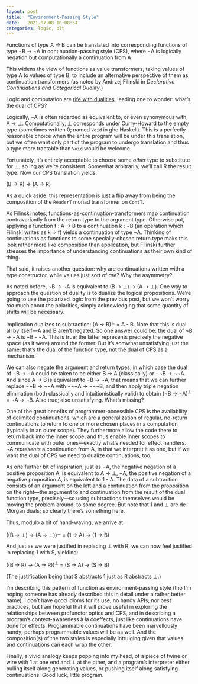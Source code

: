```yaml
---
layout: post
title:  "Environment-Passing Style"
date:   2021-07-08 10:08:54
categories: logic, plt
---
```


Functions of type A → B can be translated into corresponding functions of type ¬B → ¬A in continuation-passing style (CPS), where ¬A is logically negation but computationally a continuation from A.

<!--more-->

This widens the view of functions as value transformers, taking values of type A to values of type B, to include an alternative perspective of them as continuation transformers (as noted by Andrzej Filinski in _Declarative Continuations and Categorical Duality_.)

Logic and computation are [rife with dualities][], leading one to wonder: what’s the dual of CPS?

Logically, ¬A is often regarded as equivalent to, or even synonymous with, A → ⊥. Computationally, ⊥ corresponds under Curry-Howard to the empty type (sometimes written 0; named `Void` in ghc Haskell). This is a perfectly reasonable choice when the entire program will be under this translation, but we often want only part of the program to undergo translation and thus a type more tractable than `Void` would be welcome.

Fortunately, it’s entirely acceptable to choose some _other_ type to substitute for ⊥, so lng as we’re consistent. Somewhat arbitrarily, we’ll call R the result type. Now our CPS translation yields:

(B → R) → (A → R)

As a quick aside: this representation is just a flip away from being the composition of the `ReaderT` monad transformer on `ContT`.

As Filinski notes, functions-as-continuation-transformers map continuation contravariantly from the return type to the argument type. Otherwise put, applying a function f : A -> B to a continuation k : ¬B (an operation which Filinski writes as k ↓ f) yields a continuation of type ¬A. Thinking of continuations as functions to some specially-chosen return type maks this look rather more like composition than application, but Filinski further stresses the importance of understanding continuations as their own kind of thing.

That said, it raises another question: why are continuations written with a type constructor, while values just sort of _are_? Why the asymmetry?

As noted before, ¬B → ¬A is equivalent to (B → ⊥) → (A → ⊥). One way to approach the question of duality is to dualize the logical propositions. We’re going to use the polarized logic from the previous post, but we won’t worry _too_ much about the polarities, simply acknowledging that some quantity of shifts will be necessary.


Implication dualizes to subtraction: (A → B)<sup>⊥</sup> = A - B. Note that this is dual all by itself—A and B aren’t negated. So one answer could be: the dual of ¬B → ¬A is ¬B - ¬A. This is true; the latter represents precisely the negative space (as it were) around the former. But it’s somwhat unsatisfying just the same; that’s the dual of the function type, not the dual of CPS as a mechanism.

We can also negate the argument and return types, in which case the dual of ¬B → ¬A could be taken to be either B → A (classically) or ¬¬B → ¬¬A. And since A → B is equivalent to ¬B → ¬A, that means that we can further replace ¬¬B → ¬¬A with ¬¬¬A → ¬¬¬B, and then apply triple negation elimination (both classically and intuitionistically valid) to obtain (¬B → ¬A)<sup>⊥</sup> = ¬A → ¬B. Also true; also unsatisfying. What’s missing?

One of the great benefits of programmer-accessible CPS is the availability of delimited continuations, which are a generalization of regular, no-return continuations to return to one or more chosen places in a computation (typically in an outer scope). They furthermore allow the code there to return back into the inner scope, and thus enable inner scopes to communicate with outer ones—exactly what’s needed for effect handlers. ¬A _represents_ a continuation from A, in that we interpret it as one, but if we want the dual of CPS we need to dualize continuations, too.

As one further bit of inspiration, just as ¬A, the negative negation of a positive proposition A, is equivalent to A → ⊥, ~A, the positive negation of a negative proposition A, is equivalent to 1 - A. The data of a subtraction consists of an argument on the left and a continuation from the proposition on the right—the argument to and continuation from the result of the dual function type, precisely—so using subtractions themselves would be moving the problem around, to some degree. But note that 1 and ⊥ are de Morgan duals; so clearly there’s something here.

Thus, modulo a bit of hand-waving, we arrive at:

((B → ⊥) → (A → ⊥))<sup>⊥</sup> = (1 → A) → (1 → B)

And just as we were justified in replacing ⊥ with R, we can now feel justified in replacing 1 with S, yielding:

((B → R) → (A → R))<sup>⊥</sup> = (S → A) → (S → B)

(The justification being that S abstracts 1 just as R abstracts ⊥.)

I’m describing this pattern of function as environment-passing style (tho I’m hoping someone has already described this in detail under a rather better name). I don’t have good idioms for its use, no handy APIs, nor best practices, but I am hopeful that it will prove useful in exploring the relationships between profunctor optics and CPS, and in describing a program’s context-awareness à la coeffects, just like continuations have done for effects. Programmable continuations have been marvellously handy; perhaps programmable values will be as well. And the composition(s) of the two styles is especially intruiging given that values and continuations can each wrap the other.

Finally, a vivid analogy keeps popping into my head, of a piece of twine or wire with 1 at one end and ⊥ at the other, and a program’s interpreter either pulling itself along generating values, or pushing itself along satisfying continuations. Good luck, little program.

[rife with dualities]: /posts/2021-06-07-duality/

